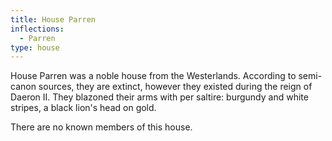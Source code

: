 ```yaml
---
title: House Parren
inflections:
  - Parren
type: house
---
```


House Parren was a noble house from the Westerlands. According to semi-canon sources, they are extinct, however they existed during the reign of Daeron II. They blazoned their arms with per saltire: burgundy and white stripes, a black lion's head on gold.

There are no known members of this house.




